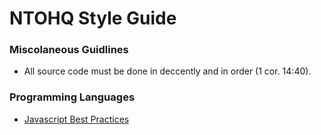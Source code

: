 # NTOHQ Style Guide 
### Miscolaneous Guidlines
* All source code must be done in deccently and in order (1 cor. 14:40).
### Programming Languages
* [Javascript Best Practices](https://www.w3.org/wiki/JavaScript_best_practices)